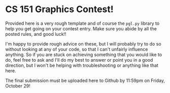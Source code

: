 # CS 151 Graphics Contest!

Provided here is a very rough template and of course the `pgl.py` library to help you get going on your contest entry. Make sure you abide by all the posted rules, and good luck!!

I'm happy to provide rough advice on these, but I will probably try to do so without looking at any of your code, so that I can't unfairly influence anything. So if you are stuck on achieving something that you would like to do, feel free to ask and I'll do my best to answer or point you in a good direction, but I won't be helping with troubleshooting or anything like that here.

The final submission must be uploaded here to Github by 11:59pm on Friday, October 29!
